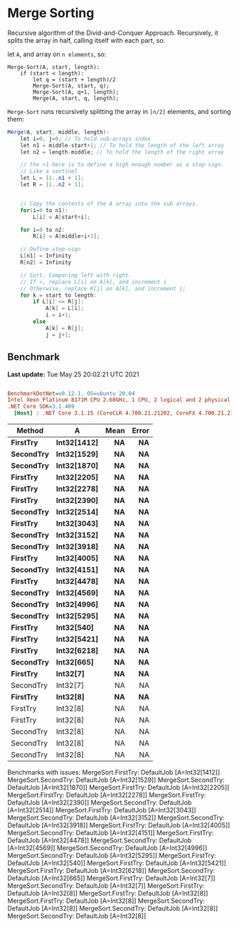 ﻿# Merge Sorting

Recursive algorithm of the Divid-and-Conquer Approach.
Recursively, it splits the array in half, calling itself with each part, so:

let `A`, and array on `n elements`, so:
```
Merge-Sort(A, start, length):
	if (start < length):
		let q = (start + length)/2
		Merge-Sort(A, start, q);
		Merge-Sort(A, q+1, length);
		Merge(A, start, q, length);
```

`Merge-Sort` runs recursively splitting the array in `[n/2]` elements, and sorting them:

```csharp
Merge(A, start, middle, length):
	let i=0, j=0; // To hold sub-arrays index
	let n1 = middle-start+1; // To hold the length of the left array
	let n2 = length-middle; // To hold the length of the right array

	// the +1 here is to define a high enough number as a stop-sign.
	// Like a sentinel
	let L = [1..n1 + 1];
	let R = [1..n2 + 1];


	// Copy the contents of the A array into the sub arrays.
	for(i=0 to n1):
		L[i] = A[start+i];

	for i=0 to n2:
		R[i] = A[middle+i+1];

	// Define stop-sign
	L[n1] = Infinity
	R[n2] = Infinity

	// Sort. Comparing left with right.
	// If <, replace L[i] on A[k], and increment i
	// Otherwise, replace K[j] on A[k], and increment j;
	for k = start to length:
		if L[i] <= R[j]:
			A[k] = L[i];
			i = i+1;
		else
			A[k] = R[j];
			j = j+1;
 ```

## Benchmark

**Last update:** Tue May 25 20:02:21 UTC 2021

``` ini

BenchmarkDotNet=v0.12.1, OS=ubuntu 20.04
Intel Xeon Platinum 8171M CPU 2.60GHz, 1 CPU, 2 logical and 2 physical cores
.NET Core SDK=3.1.409
  [Host] : .NET Core 3.1.15 (CoreCLR 4.700.21.21202, CoreFX 4.700.21.21402), X64 RyuJIT


```
|    Method |           A | Mean | Error |
|---------- |------------ |-----:|------:|
|  **FirstTry** | **Int32[1412]** |   **NA** |    **NA** |
| **SecondTry** | **Int32[1529]** |   **NA** |    **NA** |
| **SecondTry** | **Int32[1870]** |   **NA** |    **NA** |
|  **FirstTry** | **Int32[2205]** |   **NA** |    **NA** |
|  **FirstTry** | **Int32[2278]** |   **NA** |    **NA** |
|  **FirstTry** | **Int32[2390]** |   **NA** |    **NA** |
| **SecondTry** | **Int32[2514]** |   **NA** |    **NA** |
|  **FirstTry** | **Int32[3043]** |   **NA** |    **NA** |
| **SecondTry** | **Int32[3152]** |   **NA** |    **NA** |
| **SecondTry** | **Int32[3918]** |   **NA** |    **NA** |
|  **FirstTry** | **Int32[4005]** |   **NA** |    **NA** |
| **SecondTry** | **Int32[4151]** |   **NA** |    **NA** |
|  **FirstTry** | **Int32[4478]** |   **NA** |    **NA** |
| **SecondTry** | **Int32[4569]** |   **NA** |    **NA** |
| **SecondTry** | **Int32[4996]** |   **NA** |    **NA** |
| **SecondTry** | **Int32[5295]** |   **NA** |    **NA** |
|  **FirstTry** |  **Int32[540]** |   **NA** |    **NA** |
|  **FirstTry** | **Int32[5421]** |   **NA** |    **NA** |
|  **FirstTry** | **Int32[6218]** |   **NA** |    **NA** |
| **SecondTry** |  **Int32[665]** |   **NA** |    **NA** |
|  **FirstTry** |    **Int32[7]** |   **NA** |    **NA** |
| SecondTry |    Int32[7] |   NA |    NA |
|  **FirstTry** |    **Int32[8]** |   **NA** |    **NA** |
|  FirstTry |    Int32[8] |   NA |    NA |
|  FirstTry |    Int32[8] |   NA |    NA |
| SecondTry |    Int32[8] |   NA |    NA |
| SecondTry |    Int32[8] |   NA |    NA |
| SecondTry |    Int32[8] |   NA |    NA |

Benchmarks with issues:
  MergeSort.FirstTry: DefaultJob [A=Int32[1412]]
  MergeSort.SecondTry: DefaultJob [A=Int32[1529]]
  MergeSort.SecondTry: DefaultJob [A=Int32[1870]]
  MergeSort.FirstTry: DefaultJob [A=Int32[2205]]
  MergeSort.FirstTry: DefaultJob [A=Int32[2278]]
  MergeSort.FirstTry: DefaultJob [A=Int32[2390]]
  MergeSort.SecondTry: DefaultJob [A=Int32[2514]]
  MergeSort.FirstTry: DefaultJob [A=Int32[3043]]
  MergeSort.SecondTry: DefaultJob [A=Int32[3152]]
  MergeSort.SecondTry: DefaultJob [A=Int32[3918]]
  MergeSort.FirstTry: DefaultJob [A=Int32[4005]]
  MergeSort.SecondTry: DefaultJob [A=Int32[4151]]
  MergeSort.FirstTry: DefaultJob [A=Int32[4478]]
  MergeSort.SecondTry: DefaultJob [A=Int32[4569]]
  MergeSort.SecondTry: DefaultJob [A=Int32[4996]]
  MergeSort.SecondTry: DefaultJob [A=Int32[5295]]
  MergeSort.FirstTry: DefaultJob [A=Int32[540]]
  MergeSort.FirstTry: DefaultJob [A=Int32[5421]]
  MergeSort.FirstTry: DefaultJob [A=Int32[6218]]
  MergeSort.SecondTry: DefaultJob [A=Int32[665]]
  MergeSort.FirstTry: DefaultJob [A=Int32[7]]
  MergeSort.SecondTry: DefaultJob [A=Int32[7]]
  MergeSort.FirstTry: DefaultJob [A=Int32[8]]
  MergeSort.FirstTry: DefaultJob [A=Int32[8]]
  MergeSort.FirstTry: DefaultJob [A=Int32[8]]
  MergeSort.SecondTry: DefaultJob [A=Int32[8]]
  MergeSort.SecondTry: DefaultJob [A=Int32[8]]
  MergeSort.SecondTry: DefaultJob [A=Int32[8]]
